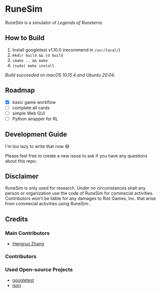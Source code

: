 # RuneSim

RuneSim is a simulator of *Legends of Runeterra*.

## How to Build
1. Install googletest v1.10.0 (recommend in `/usr/local/`)
2. `mkdir build && cd build`
3. `cmake .. && make`
4. `(sudo) make install`

*Build succeeded on macOS 10.15.4 and Ubuntu 20.04.*

## Roadmap
- [x] basic game workflow 
- [ ] complete all cards
- [ ] simple Web GUI
- [ ] Python wrapper for RL

## Development Guide
I'm too lazy to write that now 😅

Please feel free to create a new issue to ask 
if you have any questions about this repo.

## Disclaimer
RuneSim is only used for research. Under no circumstances shall 
any person or organization use the code of RuneSim for commecial 
activities. Contributors won't be liable for any damages to 
Riot Games, Inc. that arise from commecial activities using RuneSim .

## Credits
### Main Contributors
- [Hengruo Zhang](https://github.com/hengruo)

### Contributors

### Used Open-source Projects
- [googletest](https://github.com/google/googletest)
- [json](https://github.com/nlohmann/json)

